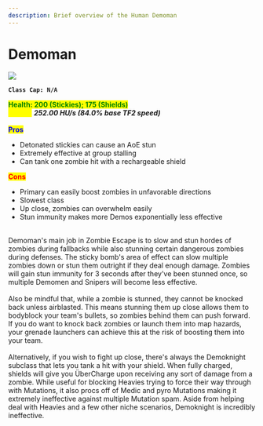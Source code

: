 ```yaml
---
description: Brief overview of the Human Demoman
---
```


# Demoman

![](../../../.gitbook/assets/Icon\_demoman\_blue.jpg)

**`Class Cap: N/A`**

<mark style="color:green;">**Health: 200 (Stickies); 175 (Shields)**</mark>\
<mark style="color:yellow;">**Speed:**</mark> _**252.00 HU/s (84.0% base TF2 speed)**_\
\
<mark style="color:blue;">**Pros**</mark>

* Detonated stickies can cause an AoE stun
* Extremely effective at group stalling
* Can tank one zombie hit with a rechargeable shield

<mark style="color:red;">**Cons**</mark>

* Primary can easily boost zombies in unfavorable directions
* Slowest class
* Up close, zombies can overwhelm easily
* Stun immunity makes more Demos exponentially less effective

\
Demoman's main job in Zombie Escape is to slow and stun hordes of zombies during fallbacks while also stunning certain dangerous zombies during defenses. The sticky bomb's area of effect can slow multiple zombies down or stun them outright if they deal enough damage. Zombies will gain stun immunity for 3 seconds after they've been stunned once, so multiple Demomen and Snipers will become less effective.\
\
Also be mindful that, while a zombie is stunned, they cannot be knocked back unless airblasted. This means stunning them up close allows them to bodyblock your team's bullets, so zombies behind them can push forward. If you do want to knock back zombies or launch them into map hazards, your grenade launchers can achieve this at the risk of boosting them into your team.\
\
Alternatively, if you wish to fight up close, there's always the Demoknight subclass that lets you tank a hit with your shield. When fully charged, shields will ﻿give you ÜberCharge upon receiving any sort of damage from a zombie. While useful for blocking Heavies trying to force their way through with Mutations, it also procs off of Medic and pyro Mutations making it extremely ineffective against multiple Mutation spam. Aside from helping deal with Heavies and a few other niche scenarios, Demoknight is incredibly ineffective.
